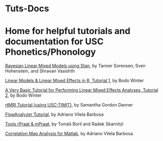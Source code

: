 # Tuts-Docs
<h1>Home for helpful tutorials and documentation for USC Phonetics/Phonology</h1>

<a href="http://dx.doi.org/10.20982/tqmp.12.3.p175">Bayesian Linear Mixed Models using Stan</a>, by Tanner Sorensen, Sven Hohenstein, and Shravan Vasishth  

<a href="http://www.bodowinter.com/tutorial/bw_LME_tutorial1.pdf"> Linear Models & Linear Mixed Effects in R, Tutorial 1</a>, by Bodo Winter

<a href="http://www.bodowinter.com/tutorial/bw_LME_tutorial2.pdf">A Very Basic Tutorial for Performing Linear Mixed Effects Analyses, Tutorial 2</a>, by Bodo Winter

<a href="https://sgdanner.com/amp-2016-tutorial/">rtMRI Tutorial (using USC-TIMIT)</a>, by Samantha Gordon Danner

<a href="https://www.cefala.org/FlowAnalyzer/">FlowAnalyzer Tutorial</a>, by Adriano Vilela Barbosa

<a href="http://fu.ff.cuni.cz/praat/">Tools rPraat & mPraat</a>, by Tomáš Boril and Radek Skarnitzl

<a href="https://github.com/avspeech/cma-matlab">Correlation Map Analysis for Matlab</a>, by Adriano Vilela Barbosa
